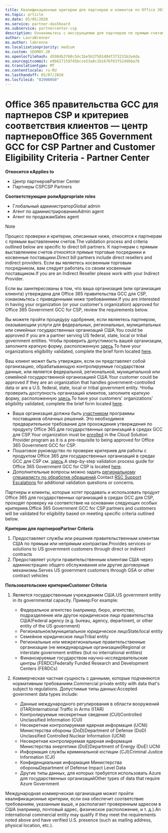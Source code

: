 ```yaml
---
title: Квалификационные критерии для партнеров и клиентов по Office 365 для государственных организаций в средах GCC
ms.topic: article
ms.date: 05/05/2020
ms.service: partner-dashboard
ms.subservice: partnercenter-csp
description: Ознакомьтесь с инструкциями для партнеров по прямым счетам (прямые торговые посредники, косвенные поставщики), чтобы проверить партнеров и клиентов для Office 365 правительства GCC для CSP.
author: LauraBrenner
ms.author: labrenne
ms.localizationpriority: medium
ms.custom: SEOMAY.20
ms.openlocfilehash: d598db3760c54c1be5b37501d04f373231b2e4da
ms.sourcegitcommit: e9b627159745bcce53a8c2b1676f63f5249bba76
ms.translationtype: MT
ms.contentlocale: ru-RU
ms.lasthandoff: 05/07/2020
ms.locfileid: "82908050"
---
```

# <a name="office-365-government-gcc-for-csp-partner-and-customer-eligibility-criteria---partner-center"></a><span data-ttu-id="ebe13-103">Office 365 правительства GCC для партнеров CSP и критериев соответствия клиентов — центр партнеров</span><span class="sxs-lookup"><span data-stu-id="ebe13-103">Office 365 Government GCC for CSP Partner and Customer Eligibility Criteria - Partner Center</span></span>

<span data-ttu-id="ebe13-104">**Относится к**</span><span class="sxs-lookup"><span data-stu-id="ebe13-104">**Applies to**</span></span>

- <span data-ttu-id="ebe13-105">Центр партнеров</span><span class="sxs-lookup"><span data-stu-id="ebe13-105">Partner Center</span></span>
- <span data-ttu-id="ebe13-106">Партнеры CSP</span><span class="sxs-lookup"><span data-stu-id="ebe13-106">CSP Partners</span></span>

<span data-ttu-id="ebe13-107">**Соответствующие роли**</span><span class="sxs-lookup"><span data-stu-id="ebe13-107">**Appropriate roles**</span></span>

- <span data-ttu-id="ebe13-108">Глобальный администратор</span><span class="sxs-lookup"><span data-stu-id="ebe13-108">Global admin</span></span>
- <span data-ttu-id="ebe13-109">Агент по администрированию</span><span class="sxs-lookup"><span data-stu-id="ebe13-109">Admin agent</span></span>
- <span data-ttu-id="ebe13-110">Агент по продажам</span><span class="sxs-lookup"><span data-stu-id="ebe13-110">Sales agent</span></span>

>[!NOTE]
><span data-ttu-id="ebe13-111">Процесс проверки и критерии, описанные ниже, относятся к партнерам с прямым выставлением счетов.</span><span class="sxs-lookup"><span data-stu-id="ebe13-111">The validation process and criteria outlined below are specific to direct bill partners.</span></span> <span data-ttu-id="ebe13-112">К партнерам с прямым выставлением счетов относятся прямые торговые посредники и косвенные поставщики.</span><span class="sxs-lookup"><span data-stu-id="ebe13-112">Direct bill partners include direct resellers and indirect providers.</span></span>  <span data-ttu-id="ebe13-113">Если вы являетесь косвенным торговым посредником, вам следует работать со своим косвенным поставщиком.</span><span class="sxs-lookup"><span data-stu-id="ebe13-113">If you are an Indirect Reseller please work with your Indirect Provider.</span></span>

<span data-ttu-id="ebe13-114">Если вы заинтересованы в том, что ваша организация (или организация клиента) утверждена для Office 365 правительства GCC для CSP, ознакомьтесь с приведенными ниже требованиями.</span><span class="sxs-lookup"><span data-stu-id="ebe13-114">If you are interested in having your organization (or your customer's organization) approved for Office 365 Government GCC for CSP, review the requirements below.</span></span>

<span data-ttu-id="ebe13-115">Вы можете пройти процедуру одобрения, если являетесь партнером, оказывающим услуги для федеральных, региональных, муниципальных или семейных государственных организаций США.</span><span class="sxs-lookup"><span data-stu-id="ebe13-115">You could be approved if you are a partner serving US federal, state, local or tribal government entities.</span></span> <span data-ttu-id="ebe13-116">Чтобы проверить допустимость вашей организации, заполните краткую форму, расположенную [здесь](https://products.office.com/government/eligibility-validation?ReqType=CSPPartner).</span><span class="sxs-lookup"><span data-stu-id="ebe13-116">To have your organizations eligibility validated, complete the brief form located [here](https://products.office.com/government/eligibility-validation?ReqType=CSPPartner).</span></span>

<span data-ttu-id="ebe13-117">Ваш клиент может быть утвержден, если он представляет собой организацию, обрабатывающую контролируемые государством данные, или является федеральной, региональной, муниципальной или семейной государственной организацией США.</span><span class="sxs-lookup"><span data-stu-id="ebe13-117">Your customer could be approved if they are an organization that handles government-controlled data or are a U.S. federal, state, local or tribal government entity.</span></span> <span data-ttu-id="ebe13-118">Чтобы проверить доступность организаций клиентов, заполните краткую форму, расположенную [здесь](https://products.office.com/government/eligibility-validation?ReqType=CSPCustomer).</span><span class="sxs-lookup"><span data-stu-id="ebe13-118">To have your customers' organizations' eligibility validated, complete the brief form located [here](https://products.office.com/government/eligibility-validation?ReqType=CSPCustomer).</span></span> 

-   <span data-ttu-id="ebe13-119">Ваша организация должна быть [участником](https://partnercenter.microsoft.com/partner/cloud-solution-provider) программы поставщиков облачных решений. Это необходимое предварительное требование для прохождения утверждения по продукту Office 365 для государственных организаций в средах GCC для CSP.</span><span class="sxs-lookup"><span data-stu-id="ebe13-119">Your organization must be [enrolled](https://partnercenter.microsoft.com/partner/cloud-solution-provider) in the Cloud Solution Provider program as it is a pre-requisite to being approved for Office 365 Government GCC for CSP.</span></span>
-   <span data-ttu-id="ebe13-120">Пошаговое руководство по проверке критериев для работы с продуктом Office 365 для государственных организаций в средах GCC для CSP см. [здесь](https://go.microsoft.com/fwlink/?linkid=2007323).</span><span class="sxs-lookup"><span data-stu-id="ebe13-120">A step-by-step validation process guide for Office 365 Government GCC for CSP is located [here](https://go.microsoft.com/fwlink/?linkid=2007323).</span></span>
-   <span data-ttu-id="ebe13-121">Дополнительные вопросы можно задать [региональному специалисту по обработке обращений](mailto:usgcce@microsoft.com).</span><span class="sxs-lookup"><span data-stu-id="ebe13-121">Contact [RSC Support Escalations](mailto:usgcce@microsoft.com) for additional validation questions or concerns.</span></span>

<span data-ttu-id="ebe13-122">Партнеры и клиенты, которые хотят продавать и использовать продукт Office 365 для государственных организаций в средах GCC для CSP, проходят проверку на соответствие на основании следующих особых критериев.</span><span class="sxs-lookup"><span data-stu-id="ebe13-122">Office 365 Government GCC for CSP partners and customers will be validated for eligibility based on meeting specific criteria outlined below.</span></span>

<span data-ttu-id="ebe13-123">**Критерии для партнеров**</span><span class="sxs-lookup"><span data-stu-id="ebe13-123">**Partner Criteria**</span></span>
1.  <span data-ttu-id="ebe13-124">Предоставляет службы или решения правительственным клиентам США по прямым или непрямым контрактам.</span><span class="sxs-lookup"><span data-stu-id="ebe13-124">Provides services or solutions to US government customers through direct or indirect contracts</span></span>
2.  <span data-ttu-id="ebe13-125">Предоставляет услуги правительственным клиентам США через администрацию общего обслуживания или другие договорные механизмы.</span><span class="sxs-lookup"><span data-stu-id="ebe13-125">Serves US government customers through GSA or other contract vehicles</span></span>

<span data-ttu-id="ebe13-126">**Пользовательские критерии**</span><span class="sxs-lookup"><span data-stu-id="ebe13-126">**Customer Criteria**</span></span>
1.  <span data-ttu-id="ebe13-127">Является государственным учреждением США.</span><span class="sxs-lookup"><span data-stu-id="ebe13-127">US government entity in its governmental capacity.</span></span> <span data-ttu-id="ebe13-128">Пример:</span><span class="sxs-lookup"><span data-stu-id="ebe13-128">For example:</span></span>
 
    -  <span data-ttu-id="ebe13-129">Федеральное агентство (например, бюро, агентство, подразделение или другое юридическое лицо правительства США)</span><span class="sxs-lookup"><span data-stu-id="ebe13-129">Federal agency (e.g. bureau, agency, department, or other entity of the US government)</span></span>
    -   <span data-ttu-id="ebe13-130">Региональное/муниципальное юридическое лицо</span><span class="sxs-lookup"><span data-stu-id="ebe13-130">State/local entity</span></span> 
    -   <span data-ttu-id="ebe13-131">Семейное юридическое лицо</span><span class="sxs-lookup"><span data-stu-id="ebe13-131">Tribal entity</span></span>
    -   <span data-ttu-id="ebe13-132">Региональные или межрегиональные правительственные организации (не международные организации)</span><span class="sxs-lookup"><span data-stu-id="ebe13-132">Regional or interstate government entities (but no international entities)</span></span>
    -   <span data-ttu-id="ebe13-133">Финансируемые государством научно-исследовательские центры (FERDC)</span><span class="sxs-lookup"><span data-stu-id="ebe13-133">Federally Funded Research and Development Centers (FERDCs)</span></span>

2.  <span data-ttu-id="ebe13-134">Коммерческая частная сущность с данными, которые подчиняются нормативным требованиям.</span><span class="sxs-lookup"><span data-stu-id="ebe13-134">Commercial private entity with data that's subject to regulations.</span></span> <span data-ttu-id="ebe13-135">Допустимые типы данных:</span><span class="sxs-lookup"><span data-stu-id="ebe13-135">Accepted government data types include:</span></span> 
    -   <span data-ttu-id="ebe13-136">Данные международного регулирования в области вооружений (ITAR)</span><span class="sxs-lookup"><span data-stu-id="ebe13-136">International Traffic in Arms (ITAR)</span></span>
    -   <span data-ttu-id="ebe13-137">Контролируемые несекретные сведения (CUI)</span><span class="sxs-lookup"><span data-stu-id="ebe13-137">Controlled Unclassified Information (CUI)</span></span>
    -   <span data-ttu-id="ebe13-138">Несекретная контролируемая ядерная информация (UCNI) Министерства обороны (DoD)</span><span class="sxs-lookup"><span data-stu-id="ebe13-138">Department of Defense (DoD) Unclassified Controlled Nuclear Information (UCNI)</span></span>
    -   <span data-ttu-id="ebe13-139">Несекретная контролируемая ядерная информация Министерства энергетики (DoE)</span><span class="sxs-lookup"><span data-stu-id="ebe13-139">Department of Energy (DoE) UCNI</span></span>
    -   <span data-ttu-id="ebe13-140">Информация службы криминальной юстиции (CJI)</span><span class="sxs-lookup"><span data-stu-id="ebe13-140">Criminal Justice Information (CJI)</span></span>
    -   <span data-ttu-id="ebe13-141">Конфиденциальная информация Министерства обороны</span><span class="sxs-lookup"><span data-stu-id="ebe13-141">Department of Defense Impact Level Data</span></span>
    -   <span data-ttu-id="ebe13-142">Другие типы данных, для которых требуется использовать Azure для государственных организаций</span><span class="sxs-lookup"><span data-stu-id="ebe13-142">Other types of data that require Azure Government</span></span>

<span data-ttu-id="ebe13-143">Международная коммерческая организация может пройти квалификационные критерии, если она обеспечит соответствие требованиям, указанным выше, и располагает проверенным адресом в США (например, почтовый адрес, физическое расположение, и т. д.).</span><span class="sxs-lookup"><span data-stu-id="ebe13-143">An international commercial entity may qualify if they meet the requirements noted above and have verified U.S. presence (such as mailing address, physical location, etc.).</span></span>

